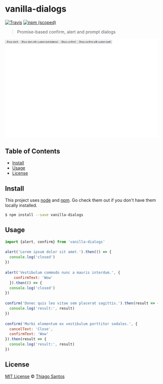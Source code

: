 # vanilla-dialogs

[![Travis](https://img.shields.io/travis/thiamsantos/vanilla-dialogs.svg)](https://travis-ci.org/thiamsantos/vanilla-dialogs)
[![npm (scoped)](https://img.shields.io/npm/v/vanilla-dialogs.svg)](https://www.npmjs.com/package/vanilla-dialogs)

> Promise-based confirm, alert and prompt dialogs

![demo](demo.gif)

## Table of Contents

- [Install](#install)
- [Usage](#usage)
- [License](#license)

## Install

This project uses [node](http://nodejs.org) and [npm](https://npmjs.com).
Go check them out if you don't have them locally installed.

```sh
$ npm install --save vanilla-dialogs
```

## Usage

```js
import {alert, confirm} from 'vanilla-dialogs'

alert('Lorem ipsum dolor sit amet.').then(() => {
  console.log('closed')
})

alert('Vestibulum commodo nunc a mauris interdum.', {
    confirmText: 'Wow'
  }).then(() => {
  console.log('closed')
})

confirm('Donec quis leo vitae sem placerat sagittis.').then(result => {
  console.log('result:', result)
})

confirm('Morbi elementum ex vestibulum porttitor sodales.', {
  cancelText: 'Close',
  confirmText: 'Wow'
}).then(result => {
  console.log('result:', result)
})
```

## License

[MIT License](LICENSE) © [Thiago Santos](https://thiamsantos.github.io/)
